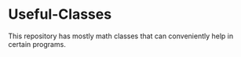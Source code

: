 # Useful-Classes
This repository has mostly math classes that can conveniently help in certain programs.
